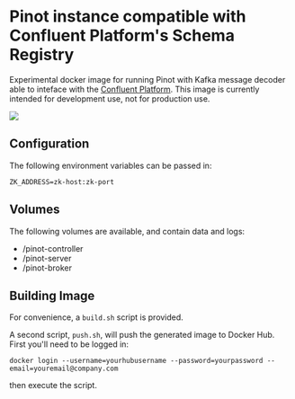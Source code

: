 Pinot instance compatible with Confluent Platform's Schema Registry
===================================================================

Experimental docker image for running Pinot with Kafka message decoder able to inteface with the [Confluent Platform](http://confluent.io/docs/current/index.html).
This image is currently intended for development use, not for production use.

[![](https://badge.imagelayers.io/mardambey/docker-pinot-confluent-platform:latest.svg)](https://imagelayers.io/?images=mardambey/docker-pinot-confluent-platform:latest 'Get your own badge on imagelayers.io')

Configuration
-------------

The following environment variables can be passed in:

    ZK_ADDRESS=zk-host:zk-port

Volumes
-------

The following volumes are available, and contain data and logs:
- /pinot-controller
- /pinot-server
- /pinot-broker

Building Image
---------------

For convenience, a `build.sh` script is provided.

A second script, `push.sh`, will push the generated image to Docker Hub. First you'll need to be logged in:

    docker login --username=yourhubusername --password=yourpassword --email=youremail@company.com

then execute the script.

